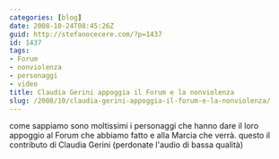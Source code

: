 ```yaml
---
categories: [blog]
date: 2008-10-24T08:45:26Z
guid: http://stefanocecere.com/?p=1437
id: 1437
tags:
- Forum
- nonviolenza
- personaggi
- video
title: Claudia Gerini appoggia il Forum e la nonviolenza
slug: /2008/10/claudia-gerini-appoggia-il-forum-e-la-nonviolenza/
---
```


come sappiamo sono moltissimi i personaggi che hanno dare il loro appoggio al Forum che abbiamo fatto e alla Marcia che verrà. questo il contributo di Claudia Gerini (perdonate l'audio di bassa qualità)